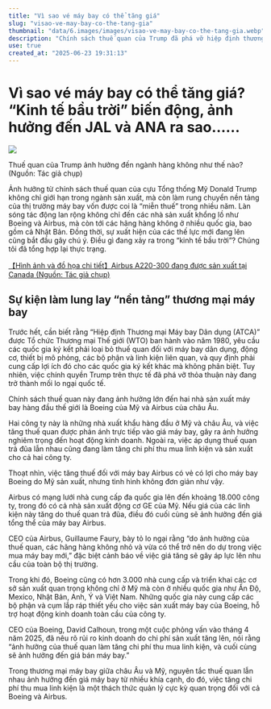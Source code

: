 ```yaml
---
title: "Vì sao vé máy bay có thể tăng giá"
slug: "visao-ve-may-bay-co-the-tang-gia"
thumbnail: "data/6.images/images/visao-ve-may-bay-co-the-tang-gia.webp"
description: "Chính sách thuế quan của Trump đã phá vỡ hiệp định thương mại hàng không, gây tăng chi phí cho Boeing, Airbus và có thể khiến giá vé máy bay tăng."
use: true
created_at: "2025-06-23 19:31:13"
---
```


# Vì sao vé máy bay có thể tăng giá? “Kinh tế bầu trời” biến động, ảnh hưởng đến JAL và ANA ra sao……

![](/images/20250623-00166512-biz_plus-000-1-view.webp)

Thuế quan của Trump ảnh hưởng đến ngành hàng không như thế nào? (Nguồn: Tác giả chụp)

Ảnh hưởng từ chính sách thuế quan của cựu Tổng thống Mỹ Donald Trump không chỉ giới hạn trong ngành sản xuất, mà còn làm rung chuyển nền tảng của thị trường máy bay vốn được coi là “miễn thuế” trong nhiều năm. Làn sóng tác động lan rộng không chỉ đến các nhà sản xuất khổng lồ như Boeing và Airbus, mà còn tới các hãng hàng không ở nhiều quốc gia, bao gồm cả Nhật Bản. Đồng thời, sự xuất hiện của các thế lực mới đang lên cũng bắt đầu gây chú ý. Điều gì đang xảy ra trong “kinh tế bầu trời”? Chúng tôi đã tổng hợp lại thực trạng.

[【Hình ảnh và đồ họa chi tiết】Airbus A220-300 đang được sản xuất tại Canada (Nguồn: Tác giả chụp)](https://www.sbbit.jp/article/st/166512#image209344)

## Sự kiện làm lung lay “nền tảng” thương mại máy bay

Trước hết, cần biết rằng “Hiệp định Thương mại Máy bay Dân dụng (ATCA)” được Tổ chức Thương mại Thế giới (WTO) ban hành vào năm 1980, yêu cầu các quốc gia ký kết phải loại bỏ thuế quan đối với máy bay dân dụng, động cơ, thiết bị mô phỏng, các bộ phận và linh kiện liên quan, và quy định phải cung cấp lợi ích đó cho các quốc gia ký kết khác mà không phân biệt. Tuy nhiên, việc chính quyền Trump trên thực tế đã phá vỡ thỏa thuận này đang trở thành mối lo ngại quốc tế.

Chính sách thuế quan này đang ảnh hưởng lớn đến hai nhà sản xuất máy bay hàng đầu thế giới là Boeing của Mỹ và Airbus của châu Âu.

Hai công ty này là những nhà xuất khẩu hàng đầu ở Mỹ và châu Âu, và việc tăng thuế quan được phản ánh trực tiếp vào giá máy bay, gây ra ảnh hưởng nghiêm trọng đến hoạt động kinh doanh. Ngoài ra, việc áp dụng thuế quan trả đũa lẫn nhau cũng đang làm tăng chi phí thu mua linh kiện và sản xuất cho cả hai công ty.

Thoạt nhìn, việc tăng thuế đối với máy bay Airbus có vẻ có lợi cho máy bay Boeing do Mỹ sản xuất, nhưng tình hình không đơn giản như vậy.

Airbus có mạng lưới nhà cung cấp đa quốc gia lên đến khoảng 18.000 công ty, trong đó có cả nhà sản xuất động cơ GE của Mỹ. Nếu giá của các linh kiện này tăng do thuế quan trả đũa, điều đó cuối cùng sẽ ảnh hưởng đến giá tổng thể của máy bay Airbus.

CEO của Airbus, Guillaume Faury, bày tỏ lo ngại rằng “do ảnh hưởng của thuế quan, các hãng hàng không nhỏ và vừa có thể trở nên do dự trong việc mua máy bay mới,” đặc biệt cảnh báo về việc giá tăng sẽ gây áp lực lên nhu cầu của toàn bộ thị trường.

Trong khi đó, Boeing cũng có hơn 3.000 nhà cung cấp và triển khai các cơ sở sản xuất quan trọng không chỉ ở Mỹ mà còn ở nhiều quốc gia như Ấn Độ, Mexico, Nhật Bản, Anh, Ý và Việt Nam. Những quốc gia này cung cấp các bộ phận và cụm lắp ráp thiết yếu cho việc sản xuất máy bay của Boeing, hỗ trợ hoạt động kinh doanh toàn cầu của công ty.

CEO của Boeing, David Calhoun, trong một cuộc phỏng vấn vào tháng 4 năm 2025, đã nêu rõ rủi ro kinh doanh do chi phí sản xuất tăng lên, nói rằng “ảnh hưởng của thuế quan làm tăng chi phí thu mua linh kiện, và cuối cùng sẽ ảnh hưởng đến giá bán máy bay.”

Trong thương mại máy bay giữa châu Âu và Mỹ, nguyên tắc thuế quan lẫn nhau ảnh hưởng đến giá máy bay từ nhiều khía cạnh, do đó, việc tăng chi phí thu mua linh kiện là một thách thức quản lý cực kỳ quan trọng đối với cả Boeing và Airbus.